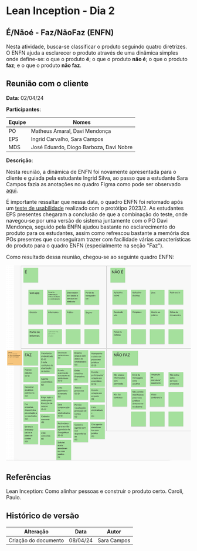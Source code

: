 # Lean Inception - Dia 2

## É/Nãoé - Faz/NãoFaz (ENFN)

Nesta atividade, busca-se classificar o produto seguindo quatro diretrizes. O ENFN ajuda a esclarecer o produto através de uma dinâmica simples onde define-se: o que o produto **é**; o que o produto **não é**; o que o produto **faz**; e o que o produto **não faz**.

## Reunião com o cliente 

**Data**: 02/04/24

**Participantes**:

| Equipe | Nomes | 
| - | - |
| PO | Matheus Amaral, Davi Mendonça |
| EPS | Ingrid Carvalho, Sara Campos | 
| MDS | José Eduardo, Diogo Barboza, Davi Nobre  | 

**Descrição**:

Nesta reunião, a dinâmica de ENFN foi novamente apresentada para o cliente e guiada pela estudante Ingrid Silva, ao passo que a estudante Sara Campos fazia as anotações no quadro Figma como pode ser observado [aqui](https://www.figma.com/file/N0dSL6DZVPR7wI7zG9xKnI/Visao-do-Produto-2024.1?type=whiteboard&node-id=0%3A1&t=mNj66yKKZVPilcfj-1). 

É importante ressaltar que nessa data, o quadro ENFN foi retomado após um [teste de usabilidade](../prototipagem/testesusabilidade.md) realizado com o protótipo 2023/2. As estudantes EPS presentes chegaram a conclusão de que a combinação do teste, onde navegou-se por uma versão do sistema juntamente com o PO Davi Mendonça, seguido pela ENFN ajudou bastante no esclarecimento do produto para os estudantes, assim como refrescou bastante a memória dos POs presentes que conseguiram trazer com facilidade várias características do produto para o quadro ENFN (especialmente na seção "Faz"). 

Como resultado dessa reunião, chegou-se ao seguinte quadro ENFN: 

![ENFN](../assets/enfn.png)

## Referências

Lean Inception: Como alinhar pessoas e construir o produto certo. Caroli, Paulo.

## Histórico de versão

| Alteração | Data | Autor | 
| - | - | - |
| Criação do documento | 08/04/24 | Sara Campos |